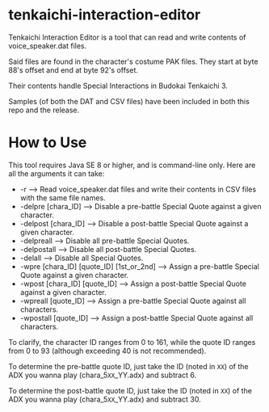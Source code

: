 # tenkaichi-interaction-editor
Tenkaichi Interaction Editor is a tool that can read and write contents of voice_speaker.dat files.

Said files are found in the character's costume PAK files. They start at byte 88's offset and end at byte 92's offset.

Their contents handle Special Interactions in Budokai Tenkaichi 3.

Samples (of both the DAT and CSV files) have been included in both this repo and the release.

# How to Use
This tool requires Java SE 8 or higher, and is command-line only. Here are all the arguments it can take:

* -r --> Read voice_speaker.dat files and write their contents in CSV files with the same file names.
* -delpre [chara_ID] --> Disable a pre-battle Special Quote against a given character.
* -delpost [chara_ID] --> Disable a post-battle Special Quote against a given character.
* -delpreall --> Disable all pre-battle Special Quotes.
* -delpostall --> Disable all post-battle Special Quotes.
* -delall --> Disable all Special Quotes.
* -wpre [chara_ID] [quote_ID] [1st_or_2nd] --> Assign a pre-battle Special Quote against a given character.
* -wpost [chara_ID] [quote_ID] --> Assign a post-battle Special Quote against a given character.
* -wpreall [quote_ID] --> Assign a pre-battle Special Quote against all characters.
* -wpostall [quote_ID] --> Assign a post-battle Special Quote against all characters.

To clarify, the character ID ranges from 0 to 161, while the quote ID ranges from 0 to 93 (although exceeding 40 is not recommended).

To determine the pre-battle quote ID, just take the ID (noted in `XX`) of the ADX you wanna play (chara_5`XX`_YY.adx) and subtract 6.

To determine the post-battle quote ID, just take the ID (noted in `XX`) of the ADX you wanna play (chara_5`XX`_YY.adx) and subtract 30.
